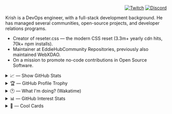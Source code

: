 <div align="right" width="80%">
  <a href="https://twitch.tv/xkrishguptaa">
    <img alt="" src="https://github.com/xkrishguptaa/xkrishguptaa/assets/135469703/8504384e-5091-49d6-9071-a5ba36e4502f" >
  </a>

  <p>

[![Twitch](https://img.shields.io/twitch/status/thetechieowl?style=for-the-badge&logo=twitch&logoColor=%23fefefe&labelColor=%237749C1&color=%237749C1)](https://go.xkrish.co/twitch)
[![Discord](https://img.shields.io/discord/1117443309082771568?style=for-the-badge&logo=discord&logoColor=%23FEFEFF&labelColor=%237749C1&color=%237749C1)](https://go.xkrish.co/discord)

  </p>
</div>

Krish is a DevOps engineer, with a full-stack development background. He has managed several communities, open-source projects, and developer relations programs.

- Creator of reseter.css ― the modern CSS reset (3.3m+ yearly cdn hits, 70k+ npm installs).
- Maintainer at EddieHubCommunity Repositories, previously also maintained WebXDAO.
- On a mission to promote no-code contributions in Open Source Software.

<div>
<details>
  <summary>📈 ― Show GitHub Stats</summary>
  <br />
  <p align="center">
    <img height=180 src="https://github-readme-stats.vercel.app/api?username=xkrishguptaa&show_icons=true&locale=en&count_private=true&hide_border=true&title_color=fefefe&text_color=fefefe&icon_color=fefefe&bg_color=7749C1&include_all_commits=true&border_radius=0" />
    <img height=180 src="https://github-readme-streak-stats.herokuapp.com?user=xkrishguptaa&theme=dark&hide_border=true&border_radius=0&background=11121E&ring=7749C1&fire=7749C1&currStreakLabel=7749C1" />
  </p>
</details>
</div>

<div>
<details>
  <summary>🏆 ― GitHub Profile Trophy</summary>
  <br />
  <p align="center">
    <img align="center" src="https://github-profile-trophy.vercel.app/?username=xkrishguptaa&row=1&no-frame=true&no-bg=true" />
  </p>
</details>
</div>

<div>
<details>
  <summary>🕐 ― What I'm doing? (Wakatime)</summary>
  <br />
  <p>

  <!--START_SECTION:waka-->

```txt
Other      4 hrs 37 mins   ████████████████████████░   96.33 %
Markdown   10 mins         █░░░░░░░░░░░░░░░░░░░░░░░░   03.67 %
```

<!--END_SECTION:waka-->
    
  </p>
</details>
</div>

<div>
<details>
  <summary>📊 ― GitHub Interest Stats</summary>
  <br />
  <p align="center">
<img src="https://stats.quine.sh/xkrishguptaa/github?theme=dark" alt="" height="180" /> <img src="https://stats.quine.sh/xkrishguptaa/dependencies?theme=dark" alt="" height="180" />
<img src="https://stats.quine.sh/xkrishguptaa/topics-over-time?theme=dark" alt="" height="180" /> <img src="https://stats.quine.sh/xkrishguptaa/languages-over-time?theme=dark" alt="" height="180" />
  </p>
</details>
</div>

<div>
<details>
  <summary>🎴 ― Cool Cards</summary>
  <br />
  <p align="center">
    <img src="https://api.daily.dev/devcards/v2/ss6WFJc85JAQGKNKiGWSL.png?type=default&r=42q" width="356" alt="krish's Dev Card"/>
  </p>
</details>
</div>
